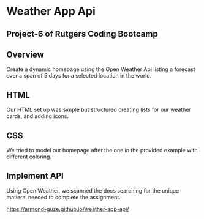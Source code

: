 # Weather App Api

## Project-6 of Rutgers Coding Bootcamp

## Overview
Create a dynamic homepage using the Open Weather Api listing a forecast over a span of 5 days for a selected location in the world.

## HTML
Our HTML set up was simple but structured creating lists for our weather cards, and adding icons.

## CSS
We tried to model our homepage after the one in the provided example with different coloring.

## Implement API
Using Open Weather, we scanned the docs searching for the unique matieral needed to complete the assignment.

https://armond-guze.github.io/weather-app-api/

